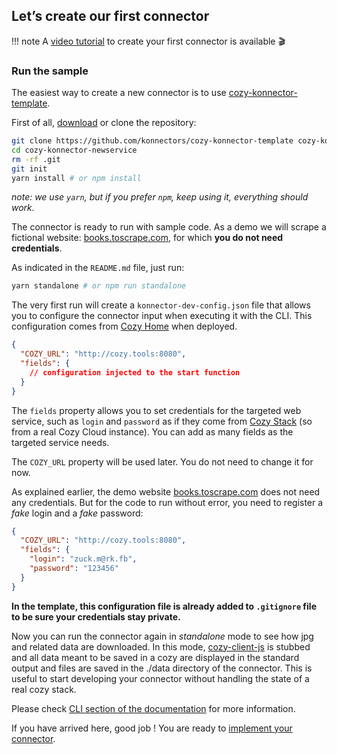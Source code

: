 ## Let’s create our first connector

!!! note
    A [video tutorial](https://www.youtube.com/watch?v=gp0cE8kHEBc&list=PLBgB0F1WGyOXMqKZe-Q1ql0Fz-ohPkq6-)  to create your first connector is available 🎬

### Run the sample

The easiest way to create a new connector is to use [cozy-konnector-template](https://github.com/konnectors/cozy-konnector-template).

First of all, [download](https://github.com/konnectors/cozy-konnector-template/archive/master.zip) or clone the repository:

```sh
git clone https://github.com/konnectors/cozy-konnector-template cozy-konnector-newservice
cd cozy-konnector-newservice
rm -rf .git
git init
yarn install # or npm install
```
_note: we use `yarn`, but if you prefer `npm`, keep using it, everything should work._

The connector is ready to run with sample code.
As a demo we will scrape a fictional website: [books.toscrape.com](http://books.toscrape.com), for which __you do not need credentials__.

As indicated in the `README.md` file, just run:

```sh
yarn standalone # or npm run standalone
```
The very first run will create a `konnector-dev-config.json` file that allows you to configure the connector input when executing it with the CLI.
This configuration comes from [Cozy Home][] when deployed.

```json
{
  "COZY_URL": "http://cozy.tools:8080",
  "fields": {
    // configuration injected to the start function
  }
}
```

The `fields` property allows you to set credentials for the targeted web service, such as `login` and `password` as if they come from [Cozy Stack][] (so from a real Cozy Cloud instance). You can add as many fields as the targeted service needs. 

The `COZY_URL` property will be used later. You do not need to change it for now.

As explained earlier, the demo website [books.toscrape.com](http://books.toscrape.com) does not need any credentials.
But for the code to run without error, you need to register a _fake_ login and a _fake_ password:

```json
{
  "COZY_URL": "http://cozy.tools:8080",
  "fields": {
    "login": "zuck.m@rk.fb",
    "password": "123456"
  }
}
```

**In the template, this configuration file is already added to `.gitignore` file to be sure your credentials stay private.**

Now you can run the connector again in *standalone* mode to see how jpg and related data are downloaded.
In this mode, [cozy-client-js][] is stubbed and all data meant to be saved in a cozy are displayed in the standard output and files are saved in the ./data directory of the connector.
This is useful to start developing your connector without handling the state of a real cozy stack.

Please check [CLI section of the documentation](https://github.com/cozy/cozy-konnector-libs/blob/master/packages/cozy-konnector-libs/docs/cli.md) for more information.

If you have arrived here, good job ! You are ready to [implement your connector](./implement.md).

[Cozy Home]: https://github.com/cozy/cozy-home
[Cozy Stack]: https://github.com/cozy/cozy-stack
[cozy-client-js]: https://github.com/cozy/cozy-client-js

